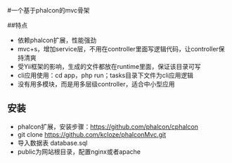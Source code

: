 #一个基于phalcon的mvc骨架

##特点

* 依赖phalcon扩展，性能强劲
* mvc+s，增加service层，不用在controller里面写逻辑代码，让controller保持清爽
* 受Yii框架的影响，生成的文件都放在runtime里面，保证该目录可写
* cli应用使用：cd app，php run；tasks目录下文件为cli应用逻辑
* 没有用多模块，而是用多层级controller，适合中小型应用


## 安装
* phalcon扩展，安装步骤：https://github.com/phalcon/cphalcon
* git clone https://github.com/kcloze/phalconMvc.git
* 导入数据表 database.sql
* public为网站根目录，配置nginx或者apache


